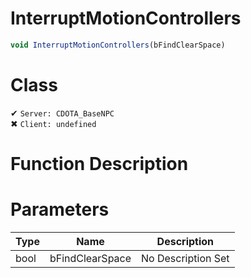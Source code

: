 # InterruptMotionControllers
```js	
void InterruptMotionControllers(bFindClearSpace)
```
# Class
✔ `Server: CDOTA_BaseNPC`  
✖ `Client: undefined`  

# Function Description

# Parameters
Type|Name|Description
--|--|--
bool|bFindClearSpace|No Description Set
